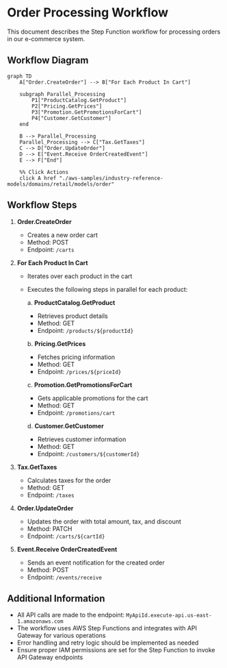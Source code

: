 # Order Processing Workflow

This document describes the Step Function workflow for processing orders in our e-commerce system.

## Workflow Diagram

```mermaid
graph TD
    A["Order.CreateOrder"] --> B["For Each Product In Cart"]
    
    subgraph Parallel_Processing
        P1["ProductCatalog.GetProduct"]
        P2["Pricing.GetPrices"]
        P3["Promotion.GetPromotionsForCart"]
        P4["Customer.GetCustomer"]
    end

    B --> Parallel_Processing
    Parallel_Processing --> C["Tax.GetTaxes"]
    C --> D["Order.UpdateOrder"]
    D --> E["Event.Receive OrderCreatedEvent"]
    E --> F["End"]

    %% Click Actions
    click A href "./aws-samples/industry-reference-models/domains/retail/models/order"
```

## Workflow Steps

1. **Order.CreateOrder**
   - Creates a new order cart
   - Method: POST
   - Endpoint: `/carts`

2. **For Each Product In Cart**
   - Iterates over each product in the cart
   - Executes the following steps in parallel for each product:

     a. **ProductCatalog.GetProduct**
     - Retrieves product details
     - Method: GET
     - Endpoint: `/products/${productId}`

     b. **Pricing.GetPrices**
     - Fetches pricing information
     - Method: GET
     - Endpoint: `/prices/${priceId}`

     c. **Promotion.GetPromotionsForCart**
     - Gets applicable promotions for the cart
     - Method: GET
     - Endpoint: `/promotions/cart`

     d. **Customer.GetCustomer**
     - Retrieves customer information
     - Method: GET
     - Endpoint: `/customers/${customerId}`

3. **Tax.GetTaxes**
   - Calculates taxes for the order
   - Method: GET
   - Endpoint: `/taxes`

4. **Order.UpdateOrder**
   - Updates the order with total amount, tax, and discount
   - Method: PATCH
   - Endpoint: `/carts/${cartId}`

5. **Event.Receive OrderCreatedEvent**
   - Sends an event notification for the created order
   - Method: POST
   - Endpoint: `/events/receive`

## Additional Information

- All API calls are made to the endpoint: `MyApiId.execute-api.us-east-1.amazonaws.com`
- The workflow uses AWS Step Functions and integrates with API Gateway for various operations
- Error handling and retry logic should be implemented as needed
- Ensure proper IAM permissions are set for the Step Function to invoke API Gateway endpoints
